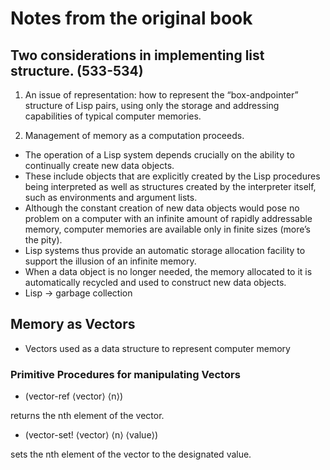 # Notes from the original book


## Two considerations in implementing list structure. (533-534)

1. An issue of representation: how to represent the “box-andpointer” structure of Lisp pairs, using only the storage and addressing capabilities of typical computer memories.

2. Management of memory as a computation proceeds.
* The operation of a Lisp system depends crucially on the ability to continually create new data objects.
* These include objects that are explicitly created by the Lisp procedures being interpreted as well as structures created by the interpreter itself, such as environments and argument lists.
* Although the constant creation of new data objects would pose no problem on a computer with an infinite amount of rapidly addressable memory, computer memories are available only in finite sizes (more’s the pity).
* Lisp systems thus provide an automatic storage allocation facility to support the illusion of an infinite memory.
* When a data object is no longer needed, the memory allocated to it is automatically recycled and used to construct new data objects.
* Lisp -> garbage collection

## Memory as Vectors

* Vectors used as a data structure to represent computer memory

### Primitive Procedures for manipulating Vectors
* (vector-ref ⟨vector⟩ ⟨n⟩)

returns the nth element of the vector.

* (vector-set! ⟨vector⟩ ⟨n⟩ ⟨value⟩)

sets the nth element of the vector to the designated value.
